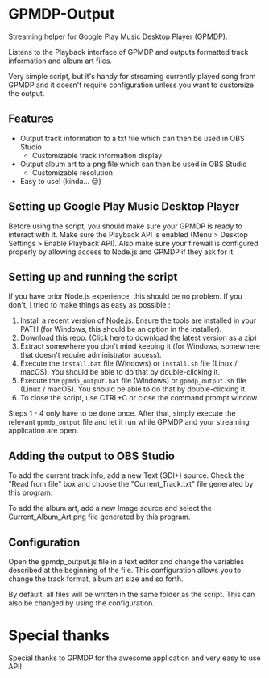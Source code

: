# GPMDP-Output

Streaming helper for Google Play Music Desktop Player (GPMDP).

Listens to the Playback interface of GPMDP and outputs formatted track information and album art files.

Very simple script, but it's handy for streaming currently played song from GPMDP and it doesn't require configuration unless you want to customize the output.

## Features

* Output track information to a txt file which can then be used in OBS Studio
  * Customizable track information display
* Output album art to a png file which can then be used in OBS Studio
  * Customizable resolution
* Easy to use! (kinda... 😉)

## Setting up Google Play Music Desktop Player

Before using the script, you should make sure your GPMDP is ready to interact with it. Make sure the Playback API is enabled (Menu > Desktop Settings > Enable Playback API). Also make sure your firewall is configured properly by allowing access to Node.js and GPMDP if they ask for it.

## Setting up and running the script

If you have prior Node.js experience, this should be no problem. If you don't, I tried to make things as easy as possible :

1. Install a recent version of [Node.js](https://nodejs.org/). Ensure the tools are installed in your PATH (for Windows, this should be an option in the installer).
2. Download this repo. ([Click here to download the latest version as a zip](https://github.com/Notuom/gpmdp-output/archive/master.zip))
3. Extract somewhere you don't mind keeping it (for Windows, somewhere that doesn't require administrator access).
4. Execute the `install.bat` file (Windows) or `install.sh` file (Linux / macOS). You should be able to do that by double-clicking it.
5. Execute the `gpmdp_output.bat` file (Windows) or `gpmdp_output.sh` file (Linux / macOS). You should be able to do that by double-clicking it.
6. To close the script, use CTRL+C or close the command prompt window.

Steps 1 - 4 only have to be done once. After that, simply execute the relevant `gpmdp_output` file and let it run while GPMDP and your streaming application are open.

## Adding the output to OBS Studio

To add the current track info, add a new Text (GDI+) source. Check the "Read from file" box and choose the "Current_Track.txt" file generated by this program.

To add the album art, add a new Image source and select the Current_Album_Art.png file generated by this program.

## Configuration

Open the gpmdp_output.js file in a text editor and change the variables described at the beginning of the file. This configuration allows you to change the track format, album art size and so forth.

By default, all files will be written in the same folder as the script. This can also be changed by using the configuration.

# Special thanks

Special thanks to GPMDP for the awesome application and very easy to use API!
